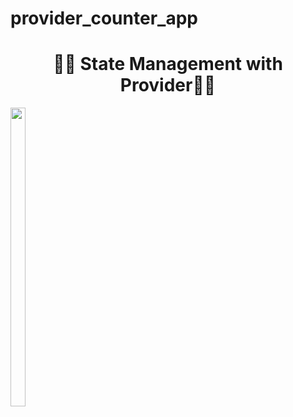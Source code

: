 # provider_counter_app

<h1 align="center">🔶🔸 State Management with Provider🔸🔶</h1>

<p>
 

  <img src="https://github.com/user-attachments/assets/e725fafe-caa5-45e2-99d7-c38d463dadd0" width="22%" Height="35%">
</p>
